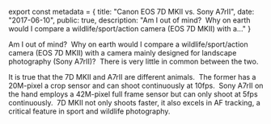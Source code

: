 export const metadata = { title: "Canon EOS 7D MKII vs. Sony A7rII", date: "2017-06-10", public: true, description: "Am I out of mind?  Why on earth would I compare a wildlife/sport/action camera (EOS 7D MKII) with a..." }

Am I out of mind?  Why on earth would I compare a wildlife/sport/action camera (EOS 7D MKII) with a camera mainly designed for landscape photography (Sony A7rII)?  There is very little in common between the two.

It is true that the 7D MKII and A7rII are different animals.  The former has a 20M-pixel a crop sensor and can shoot continuously at 10fps.  Sony A7rII on the hand employs a 42M-pixel full frame sensor but can only shoot at 5fps continuously.  7D MKII not only shoots faster, it also excels in AF tracking, a critical feature in sport and wildlife photography.

